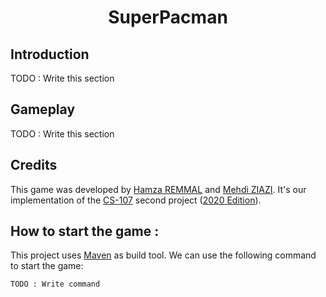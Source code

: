 <div align=center>
 <h1>SuperPacman</h1>
</div>

## Introduction

TODO : Write this section

## Gameplay

TODO : Write this section
 
## Credits

This game was developed by [Hamza REMMAL](https://github.com/hamzaremmal) and [Mehdi ZIAZI](https://github.com/ziazi).
It's our implementation of the [CS-107](todo) second project ([2020 Edition](todo)).

## How to start the game :

This project uses [Maven](https://maven.apache.org/) as build tool. We can use the following command to start the game:

```console
TODO : Write command
```
